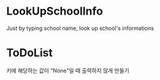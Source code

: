 # LookUpSchoolInfo
Just by typing school name, look up school's informations

# ToDoList
키에 해당하는 값이 "None"일 때 출력하지 않게 만들기
